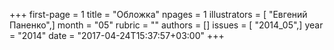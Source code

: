 +++
first-page = 1
title = "Обложка"
npages = 1
illustrators = [ "Евгений Паненко",]
month = "05"
rubric = ""
authors = []
issues = [ "2014_05",]
year = "2014"
date = "2017-04-24T15:37:57+03:00"
+++
